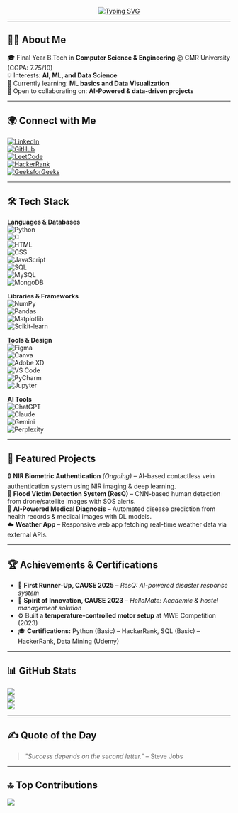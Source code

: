 <div align="center">

[![Typing SVG](https://readme-typing-svg.herokuapp.com?font=Fira+Code&pause=1000&color=00F7D9&center=true&width=650&lines=Hey+👋+I'm+Chanchala+Sai+Gowtham!;Final+Year+B.Tech+CS+Student;Aspiring+Data+Scientist+%7C+AI+Engineer;Learning+%26+Building+Everyday+🚀)](https://github.com/Gowtham-071)

</div>

---

## 👨‍💻 About Me  
🎓 Final Year B.Tech in **Computer Science & Engineering** @ CMR University (CGPA: 7.75/10)  
💡 Interests: **AI, ML, and Data Science**  
🌱 Currently learning: **ML basics and Data Visualization**  
🤝 Open to collaborating on: **AI-Powered & data-driven projects**  

---

## 🌍 Connect with Me  
[![LinkedIn](https://img.shields.io/badge/LinkedIn-0077B5?style=for-the-badge&logo=linkedin&logoColor=white)](www.linkedin.com/in/chanchala-sai-gowtham-a06314322)  
[![GitHub](https://img.shields.io/badge/GitHub-171515?style=for-the-badge&logo=github&logoColor=white)](https://github.com/Gowtham-071)  
[![LeetCode](https://img.shields.io/badge/LeetCode-FFA116?style=for-the-badge&logo=LeetCode&logoColor=white)](https://leetcode.com/u/saigowtham712/)  
[![HackerRank](https://img.shields.io/badge/HackerRank-2EC866?style=for-the-badge&logo=HackerRank&logoColor=white)](https://www.hackerrank.com/profile/saigowtham712)  
[![GeeksforGeeks](https://img.shields.io/badge/GeeksforGeeks-2F8D46?style=for-the-badge&logo=geeksforgeeks&logoColor=white)](https://www.geeksforgeeks.org/user/saigowt40y1/)  

---

## 🛠️ Tech Stack  

**Languages & Databases**  
![Python](https://img.shields.io/badge/Python-3776AB?style=for-the-badge&logo=python&logoColor=white)  
![C](https://img.shields.io/badge/C-00599C?style=for-the-badge&logo=c&logoColor=white)  
![HTML](https://img.shields.io/badge/HTML5-E34F26?style=for-the-badge&logo=html5&logoColor=white)  
![CSS](https://img.shields.io/badge/CSS3-1572B6?style=for-the-badge&logo=css3&logoColor=white)  
![JavaScript](https://img.shields.io/badge/JavaScript-F7DF1E?style=for-the-badge&logo=javascript&logoColor=black)  
![SQL](https://img.shields.io/badge/SQL-4479A1?style=for-the-badge&logo=sqlite&logoColor=white)  
![MySQL](https://img.shields.io/badge/MySQL-4479A1?style=for-the-badge&logo=mysql&logoColor=white)  
![MongoDB](https://img.shields.io/badge/MongoDB-4EA94B?style=for-the-badge&logo=mongodb&logoColor=white)  

**Libraries & Frameworks**  
![NumPy](https://img.shields.io/badge/Numpy-013243?style=for-the-badge&logo=numpy&logoColor=white)  
![Pandas](https://img.shields.io/badge/Pandas-150458?style=for-the-badge&logo=pandas&logoColor=white)  
![Matplotlib](https://img.shields.io/badge/Matplotlib-ffffff?style=for-the-badge&logo=plotly&logoColor=black)  
![Scikit-learn](https://img.shields.io/badge/Scikit--learn-F7931E?style=for-the-badge&logo=scikit-learn&logoColor=white)  

**Tools & Design**  
![Figma](https://img.shields.io/badge/Figma-F24E1E?style=for-the-badge&logo=figma&logoColor=white)  
![Canva](https://img.shields.io/badge/Canva-00C4CC?style=for-the-badge&logo=canva&logoColor=white)  
![Adobe XD](https://img.shields.io/badge/AdobeXD-FF61F6?style=for-the-badge&logo=adobe%20xd&logoColor=white)  
![VS Code](https://img.shields.io/badge/VSCode-0078D4?style=for-the-badge&logo=visualstudiocode&logoColor=white)  
![PyCharm](https://img.shields.io/badge/PyCharm-000000?style=for-the-badge&logo=pycharm&logoColor=white)  
![Jupyter](https://img.shields.io/badge/Jupyter-F37626?style=for-the-badge&logo=jupyter&logoColor=white)  

**AI Tools**  
![ChatGPT](https://img.shields.io/badge/ChatGPT-74aa9c?style=for-the-badge&logo=openai&logoColor=white)  
![Claude](https://img.shields.io/badge/Claude-000000?style=for-the-badge&logo=anthropic&logoColor=white)  
![Gemini](https://img.shields.io/badge/Gemini-4285F4?style=for-the-badge&logo=google&logoColor=white)  
![Perplexity](https://img.shields.io/badge/Perplexity-000000?style=for-the-badge&logo=perplexity&logoColor=white)  

---

## 🚀 Featured Projects  

🔒 **NIR Biometric Authentication** *(Ongoing)* – AI-based contactless vein authentication system using NIR imaging & deep learning.  
🌊 **Flood Victim Detection System (ResQ)** – CNN-based human detection from drone/satellite images with SOS alerts.  
🏥 **AI-Powered Medical Diagnosis** – Automated disease prediction from health records & medical images with DL models.  
☁️ **Weather App** – Responsive web app fetching real-time weather data via external APIs.  

---

## 🏆 Achievements & Certifications  

- 🥈 **First Runner-Up, CAUSE 2025** – *ResQ: AI-powered disaster response system*  
- 🏅 **Spirit of Innovation, CAUSE 2023** – *HelloMate: Academic & hostel management solution*  
- ⚙️ Built a **temperature-controlled motor setup** at MWE Competition (2023)  
- 🎓 **Certifications:** Python (Basic) – HackerRank, SQL (Basic) – HackerRank, Data Mining (Udemy)  

---

## 📊 GitHub Stats  
![](https://github-readme-stats.vercel.app/api?username=Gowtham-071&theme=tokyonight&hide_border=false&include_all_commits=true&count_private=true)  
![](https://github-readme-streak-stats.herokuapp.com/?user=Gowtham-071&theme=tokyonight&hide_border=false)  
![](https://github-readme-stats.vercel.app/api/top-langs/?username=Gowtham-071&theme=tokyonight&hide_border=false&layout=compact)  

---

## ✍️ Quote of the Day  
> *"Success depends on the second letter."* – Steve Jobs  

---

## 🔝 Top Contributions  
![](https://github-contributor-stats.vercel.app/api?username=Gowtham-071&limit=5&theme=tokyonight&combine_all_yearly_contributions=true)  
